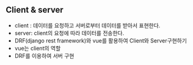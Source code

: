 ## Client & server

* client : 데이터를 요청하고 서버로부터 데이터를 받아서 표현한다.
* server: client의 요청에 따라 데이터를 전송한다.
* DRF(django rest framework)와 vue를 활용하여 Client와 Server구현하기
* vue는 client의 역할
* DRF를 이용하여 서버 구현
